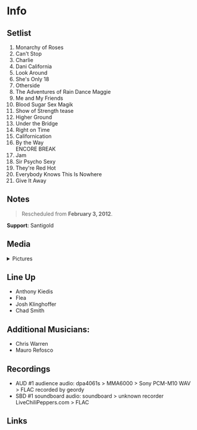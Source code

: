 # Info

## Setlist

1. Monarchy of Roses
2. Can't Stop
3. Charlie
4. Dani California
5. Look Around
6. She's Only 18
7. Otherside
8. The Adventures of Rain Dance Maggie
9. Me and My Friends
10. Blood Sugar Sex Magik
11. Show of Strength tease
12. Higher Ground
13. Under the Bridge
14. Right on Time
15. Californication
16. By the Way
<br> ENCORE BREAK
17. Jam
18. Sir Psycho Sexy
19. They're Red Hot
20. Everybody Knows This Is Nowhere
21. Give It Away

## Notes

> Rescheduled from **February 3, 2012**.

**Support**: Santigold

## Media 

<details>
  <summary>Pictures</summary>
  <!--<img alt="Setlist" title="Setlist" src="_.jpg" height="200" />
  <img alt="Flyer" title="Flyer" src="_.jpg" height="200" />-->
</details>

## Line Up

* Anthony Kiedis
* Flea
* Josh Klinghoffer
* Chad Smith

## Additional Musicians:

* Chris Warren  
* Mauro Refosco

## Recordings

* AUD #1 audience audio: dpa4061s > MMA6000 > Sony PCM-M10 WAV > FLAC recorded by geordy  
* SBD #1 soundboard audio: soundboard > unknown recorder LiveChiliPeppers.com > FLAC

## Links
